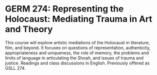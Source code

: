 # GERM 274: Representing the Holocaust: Mediating Trauma in Art and Theory

This course will explore artistic mediations of the Holocaust in literature, film, and beyond. It focuses on questions of representation, authenticity, appropriateness and uniqueness, the role of memory, the problems and limits of language in articulating the Shoah, and issues of trauma and justice. Readings and class discussions in English. Previously offered as GSLL 274.